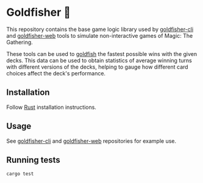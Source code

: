 # Goldfisher 🎣

This repository contains the base game logic library used by [goldfisher-cli](https://github.com/Cadiac/goldfisher-cli) and [goldfisher-web](https://github.com/Cadiac/goldfisher-web) tools to simulate non-interactive games of Magic: The Gathering.

These tools can be used to [goldfish](https://mtg.fandom.com/wiki/Goldfishing) the fastest possible wins with the given decks. This data can be used to obtain statistics of average winning turns with different versions of the decks, helping to gauge how different card choices affect the deck's performance.

## Installation

Follow [Rust](https://www.rust-lang.org/en-US/install.html) installation instructions.

## Usage

See [goldfisher-cli](https://github.com/Cadiac/goldfisher-cli) and [goldfisher-web](https://github.com/Cadiac/goldfisher-web) repositories for example use.

## Running tests

```console
cargo test
```
